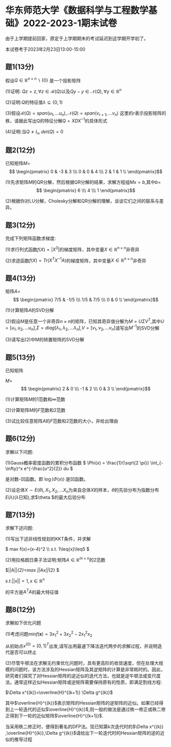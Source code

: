 

# 华东师范大学《数据科学与工程数学基础》2022-2023-1期末试卷

由于上学期提前回家，原定于上学期期末的考试延迟到这学期开学初了。

本试卷考于2023年2月23日13:00-15:00

## 题1(13分)

假设$Q\in {\mathbb{R}}^{n\times{n}}\backslash \{0\}$ 是一个投影矩阵

(1)证明: $Qz=z,\forall{z}\in{\mathcal{R}(Q)}$以及$Qy-y\in{\mathcal{N}(Q)},\forall{y}\in{\mathbb{R}^{n}}$

(2)证明:$Q$的特征值$\lambda\subseteq\{0,1\}$

(3)假设$\mathcal{R}(Q)=span(u_1,...u_n),\mathcal{N}(Q)=span(v_{r+1},...v_n)$ 这里的r表示投影矩阵的秩，请据此写出Q的特征分解$Q=XDX^{-1}$的具体形式

(4)证明:当$Q\not=I_{n},det(Q)=0$

## 题2(12分)

已知矩阵$M=$ $$ \begin{pmatrix} 0 & -3 & 3 \\\ 0 & 0 & 4 \\\ 2 & 1 & 1 \\ \end{pmatrix}$$

(1)先求矩阵$M$的QR分解，然后根据QR分解的结果，求解方程组$Mx=b$,其中$b=$ $$ \begin{pmatrix} 6 \\\ 4 \\\ 1 \end{pmatrix}$$

(2)根据你对LU分解，Cholesky分解和QR分解的理解，谈谈它们之间的联系与差异。

## 题3(12分)

完成下列矩阵函数求梯度:

(1)求行列式函数$f(X)=|X^{3}|$的梯度矩阵，其中变量$X\in{\mathbb{R}^{n\times{n}}}$非奇异

(2)求迹函数$f(X)=Tr(X^{T}X^{-1}A)$的梯度矩阵，其中变量$X\in{\mathbb{R}^{n\times{n}}}$非奇异

## 题4(13分)

矩阵$A=$ $$ \begin{pmatrix} 7/5 & -1/5 \\\ 1/5 & 7/5 \\\ 0 & 0 \\ \end{pmatrix}$$

(1)计算矩阵$A$的SVD分解

(2)假设$M$是任意一个非奇异$n\times{n}$的矩阵，已知其奇异值分解为$M=U\Sigma V^{T}$,其中$U=[u_1,u_2,...u_n]$,$\Sigma=diag[\lambda_1,\lambda_2,...\lambda_n]$,$V=[v_1,v_2,...v_n]$请写出$M^{-1}$的SVD分解

(3)请写出(2)中M的转置矩阵的SVD分解

## 题5(13分)

已知矩阵

$M=$ $$ \begin{pmatrix} 2 & 0 \\\ -1 & 2 \\\ 0 & 3 \\ \end{pmatrix}$$

(1)计算矩阵$M$的$1$范数和$\infty$范数

(2)计算矩阵$M$的$F$范数和$2$范数

(3)试比较任意矩阵$A$的$F$范数和$2$范数的大小，并给出理由

## 题6(12分)

求解以下问题:

(1)Gauss概率密度函数的累积分布函数 $ \Phi(x) = \frac{1}{\sqrt{2 \pi}} \int_{- \infty}^x e^{-\frac{u^2}{2}} du $

是对数-凹函数。即 $\log(\Phi(x))$ 是凹函数。

(2)设总体$X \sim E(\theta),X_1,X_2,...X_n$为来自总体$X$的样本，$\theta$的先验分布为指数分布$E(\lambda)$($\lambda$已知),求$\theta $的最大后验分布

## 题7(13分)

求解下述问题:

(1)写出下述非线性规划的KKT条件，并求解

$ max f(x)=(x-4)^2 \\\ s.t. 1\leq{x}\leq5 $

(2)用拉格朗日乘子法证明:矩阵$A\in {\mathbb{R}}^{m\times{n}}$的$2$范数

$||A||_{2}=max ||Ax||_{2} $

$s.t. ||x||=1,x\in{\mathbb{R}^{n}}$

的平方是$A^{T}A$的最大特征值

## 题8(12分)

求解如下优化问题

(1)考虑问题$min f(\textbf{x})=3x_{1}^{2}+3x_{2}^{2}-2x_{1}^{2}x_{2}$

从初始点$x^{(0)}=[0,1]^{T}$出发,请写出用最速下降法迭代两步的求解过程，并说明迭代是否可以终止

(2)尽管牛顿法在求解无约束优化问题时，具有更高阶的收敛速度，但在处理大规模的问题时，该方法涉及的Hessian矩阵及其逆矩阵的计算是非常耗时的。因此，研究者们探究了对Hessian矩阵的逆近似的迭代方法，也就是逆牛顿法或变尺度法。通常这样近似Hessian矩阵或逆矩阵需要保持原有的性质，即满足割线方程:

$\Delta x^{(k)}=\overline{H}^{(k+1)} \Delta g^{(k)}$

其中$\overline{H}^{(k)}$表示矩阵的Hessian矩阵的逆矩阵的近似。如果已经得到上一轮迭代的近似$\overline{H}^{(k)}$,则一般的做法是通过秩一修正或秩二修正得到下一轮的近似矩阵$\overline{H}^{(k+1)}$.

当采用秩二修正时，便得到著名的DFP法。现已知第k次迭代时的$\Delta x^{(k)} ,\overline{H}^{(k)},\Delta g^{(k)}$请给出下一轮迭代时的Hessian矩阵的逆的近似的推导过程